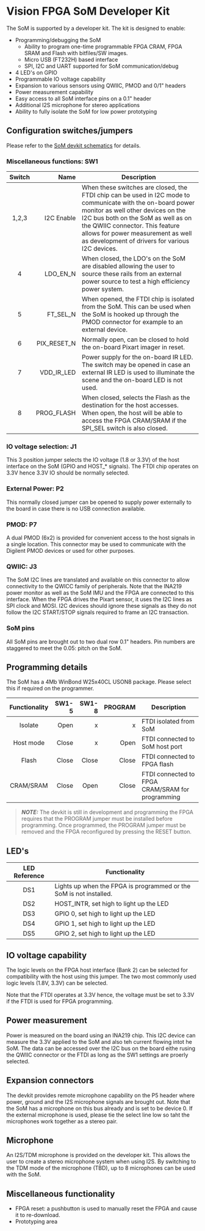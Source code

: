 # Vision FPGA SoM Developer Kit

The SoM is supported by a developer kit. The kit is designed to enable:
* Programming/debugging the SoM
  * Ability to program one-time programmable FPGA CRAM, FPGA SRAM and Flash with bitfiles/SW images.
  * Micro USB (FT232H) based interface
  * SPI, I2C and UART supported for SoM communication/debug
* 4 LED's on GPIO
* Programmable IO voltage capability
* Expansion to various sensors using QWIIC, PMOD and 0/1" headers
* Power measurement capability
* Easy access to all SoM interface pins on a 0.1" header
* Additional I2S microphone for stereo applications
* Ability to fully isolate the SoM for low power prototyping

## Configuration switches/jumpers
Please refer to the [SoM devkit schematics](./Schematics/Dev_kit) for details.

### Miscellaneous functions: SW1
| Switch | Name | Description |
| :---: | ---: | --- |
|1,2,3 | I2C Enable | When these switches are closed, the FTDI chip can be used in I2C mode to communicate with the on-board power monitor as well other devices on the I2C bus both on the SoM as well as on the QWIIC connector. This feature allows for power measurement as well as development of drivers for various I2C devices. |
|4 | LDO_EN_N | When closed, the LDO's on the SoM are disabled allowing the user to source these rails from an external power source to test a high efficiency power system. |
|5 | FT_SEL_N | When opened, the FTDI chip is isolated from the SoM. This can be used when the SoM is hooked up through the PMOD connector for example to an external device.|
|6 | PIX_RESET_N | Normally open, can be closed to hold the on-board Pixart imager in reset. |
|7 | VDD_IR_LED | Power supply for the on-board IR LED. The switch may be opened in case an external IR LED is used to illuminate the scene and the on-board LED is not used. |
|8 | PROG_FLASH | When closed, selects the Flash as the destination for the host accesses. When open, the host will be able to access the FPGA CRAM/SRAM if the SPI_SEL switch is also closed. |

### IO voltage selection: J1
This 3 position jumper selects the IO voltage (1.8 or 3.3V) of the host interface on the SoM (GPIO and HOST_* signals). The FTDI chip operates on 3.3V hence 3.3V IO should be normally selected.

### External Power: P2
This normally closed jumper can be opened to supply power externally to the board in case there is no USB connection available.

### PMOD: P7
A dual PMOD (6x2) is provided for convenient access to the host signals in a single location. This connector may be used to communicate with the Digilent PMOD devices or used for other purposes.

### QWIIC: J3
The SoM I2C lines are translated and available on this connector to allow connectivity to the QWICC family of peripherals. Note that the INA219 power monitor as well as the SoM IMU and the FPGA are connected to this interface.
When the FPGA drives the Pixart sensor, it uses the I2C lines as SPI clock and MOSI. I2C devices should ignore these signals as they do not follow the I2C START/STOP signals required to frame an I2C transaction.

### SoM pins
All SoM pins are brought out to two dual row 0.1" headers. Pin numbers are staggered to meet the 0.05: pitch on the SoM.

## Programming details
The SoM has a 4Mb WinBond W25x40CL USON8 package. Please select this if required on the programmer.

| Functionality | SW1-5   | SW1-8   | PROGRAM | Description |
| :---:         | ---:    |  ---:   | ---:    |--- |
| Isolate       | Open    | x       | x       | FTDI isolated from SoM |
| Host mode     | Close   | x       | Open    | FTDI connected to SoM host port |
| Flash         | Close   | Close   | Close   | FTDI connected to FPGA flash |
| CRAM/SRAM     | Close   | Open    | Close   | FTDI connected to FPGA CRAM/SRAM for programming|

> ***NOTE:***
> The devkit is still in development and programming the FPGA requires that the PROGRAM jumper
> must be installed before programming. Once programmed, the PROGRAM jumper must be removed
> and the FPGA reconfigured by pressing the RESET button.

## LED's
| LED Reference | Functionality |
| :---: | --- |
| DS1 | Lights up when the FPGA is programmed or the SoM is not installed. |
| DS2 | HOST_INTR, set high to light up the LED|
| DS3 | GPIO 0, set high to light up the LED|
| DS4 | GPIO 1, set high to light up the LED|
| DS5 | GPIO 2, set high to light up the LED|

## IO voltage capability
The logic levels on the FPGA host interface (Bank 2) can be selected for compatibility with the host using this jumper. The two most commonly used logic levels (1.8V, 3.3V) can be selected.

Note that the FTDI operates at 3.3V hence, the voltage must be set to 3.3V if the FTDI is used for FPGA programming.

## Power measurement
Power is measured on the board using an INA219 chip. This I2C device can measure the 3.3V applied to the SoM and also teh current flowing intot he SoM. The data can be accessed over the I2C bus on the board eithe rusing the QWIIC connector or the FTDI as long as the SW1 settings are proerly selected.

## Expansion connectors
The devkit provides remote microphone capability on the P5 header where power, ground and the I2S microphone signals are brought out. Note that the SoM has a microphone on this bus already and is set to be device 0. If the external microphone is used, please tie the select line low so taht the microphones work together as a stereo pair.

## Microphone
An I2S/TDM microphone is provided on the developer kit. This allows the user to create a stereo microphone system when using I2S. By switching to the TDM mode of the microphone (TBD), up to 8 microphones can be used with the SoM.

## Miscellaneous functionality
* FPGA reset: a pushbutton is used to manually reset the FPGA and cause it to re-download.
* Prototyping area
